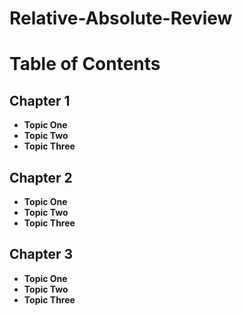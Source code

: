# Relative-Absolute-Review
<!-- saved from url=(0022)http://internet.e-mail -->
<!DOCTYPE html>
<html>
<head>
<title>Table of Contents</title>
</head>
<body>
<h1>Table of Contents</h1>

<h2>Chapter 1</h2>
	<ul>
		<li><b>Topic One</b></li>
		<li><b>Topic Two</b></li>
		<li><b>Topic Three</b></li>
	</ul><h2>Chapter 2</h2>
	<ul>
		<li><b>Topic One</b></li>
		<li><b>Topic Two</b></li>
		<li><b>Topic Three</b></li>
	</ul><h2>Chapter 3</h2>
	<ul>
		<li><b>Topic One</b></li>
		<li><b>Topic Two</b></li>
		<li><b>Topic Three</b></li>
	</ul>
</body>
</html> 
